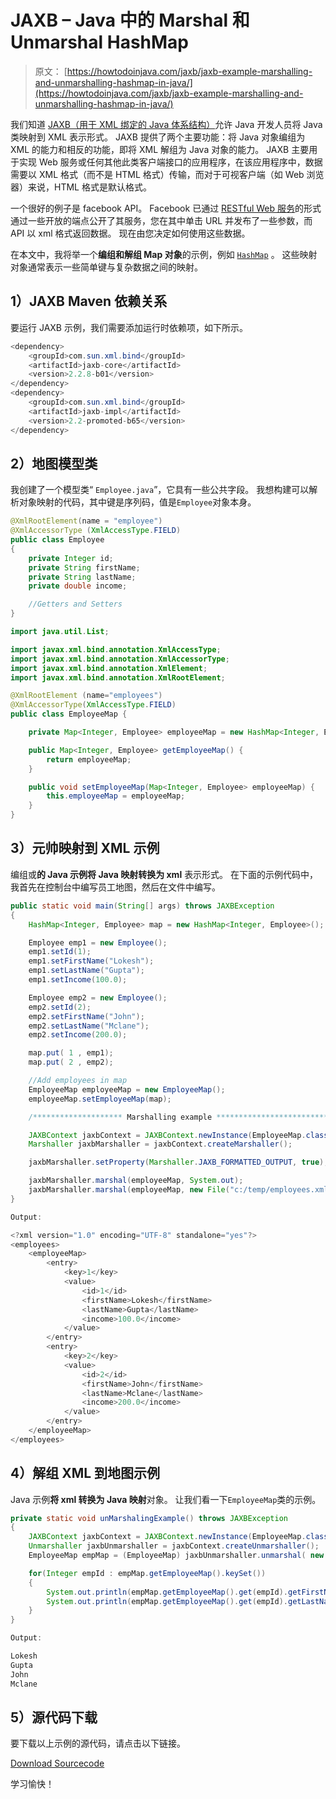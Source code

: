 # JAXB – Java 中的 Marshal 和 Unmarshal HashMap

> 原文： [https://howtodoinjava.com/jaxb/jaxb-example-marshalling-and-unmarshalling-hashmap-in-java/](https://howtodoinjava.com/jaxb/jaxb-example-marshalling-and-unmarshalling-hashmap-in-java/)

我们知道 [JAXB（用于 XML 绑定的 Java 体系结构）](https://en.wikipedia.org/wiki/Java_Architecture_for_XML_Binding "jaxb")允许 Java 开发人员将 Java 类映射到 XML 表示形式。 JAXB 提供了两个主要功能：将 Java 对象编组为 XML 的能力和相反的功能，即将 XML 解组为 Java 对象的能力。 JAXB 主要用于实现 Web 服务或任何其他此类客户端接口的应用程序，在该应用程序中，数据需要以 XML 格式（而不是 HTML 格式）传输，而对于可视客户端（如 Web 浏览器）来说，HTML 格式是默认格式。

一个很好的例子是 facebook API。 Facebook 已通过 [RESTful Web 服务](//howtodoinjava.com/restful-web-service/ "resteasy tutorials")的形式通过一些开放的端点公开了其服务，您在其中单击 URL 并发布了一些参数，而 API 以 xml 格式返回数据。 现在由您决定如何使用这些数据。

在本文中，我将举一个**编组和解组 Map 对象**的示例，例如 [`HashMap`](//howtodoinjava.com/java/collections/how-hashmap-works-in-java/ "How hashmap works in java") 。 这些映射对象通常表示一些简单键与复杂数据之间的映射。

## 1）JAXB Maven 依赖关系

要运行 JAXB 示例，我们需要添加运行时依赖项，如下所示。

```java
<dependency>
	<groupId>com.sun.xml.bind</groupId>
	<artifactId>jaxb-core</artifactId>
	<version>2.2.8-b01</version>
</dependency>
<dependency>
	<groupId>com.sun.xml.bind</groupId>
	<artifactId>jaxb-impl</artifactId>
	<version>2.2-promoted-b65</version>
</dependency>

```

## 2）地图模型类

我创建了一个模型类“ `Employee.java`”，它具有一些公共字段。 我想构建可以解析对象映射的代码，其中键是序列码，值是`Employee`对象本身。

```java
@XmlRootElement(name = "employee")
@XmlAccessorType (XmlAccessType.FIELD)
public class Employee 
{
	private Integer id;
	private String firstName;
	private String lastName;
	private double income;

	//Getters and Setters
}

```

```java
import java.util.List;

import javax.xml.bind.annotation.XmlAccessType;
import javax.xml.bind.annotation.XmlAccessorType;
import javax.xml.bind.annotation.XmlElement;
import javax.xml.bind.annotation.XmlRootElement;

@XmlRootElement (name="employees")
@XmlAccessorType(XmlAccessType.FIELD)
public class EmployeeMap {

	private Map<Integer, Employee> employeeMap = new HashMap<Integer, Employee>();

	public Map<Integer, Employee> getEmployeeMap() {
		return employeeMap;
	}

	public void setEmployeeMap(Map<Integer, Employee> employeeMap) {
		this.employeeMap = employeeMap;
	}
}

```

## 3）元帅映射到 XML 示例

编组或**的 Java 示例将 Java 映射转换为 xml** 表示形式。 在下面的示例代码中，我首先在控制台中编写员工地图，然后在文件中编写。

```java
public static void main(String[] args) throws JAXBException 
{
	HashMap<Integer, Employee> map = new HashMap<Integer, Employee>();

	Employee emp1 = new Employee();
	emp1.setId(1);
	emp1.setFirstName("Lokesh");
	emp1.setLastName("Gupta");
	emp1.setIncome(100.0);

	Employee emp2 = new Employee();
	emp2.setId(2);
	emp2.setFirstName("John");
	emp2.setLastName("Mclane");
	emp2.setIncome(200.0);

	map.put( 1 , emp1);
	map.put( 2 , emp2);

	//Add employees in map
	EmployeeMap employeeMap = new EmployeeMap();
	employeeMap.setEmployeeMap(map);

	/******************** Marshalling example *****************************/

	JAXBContext jaxbContext = JAXBContext.newInstance(EmployeeMap.class);
	Marshaller jaxbMarshaller = jaxbContext.createMarshaller();

	jaxbMarshaller.setProperty(Marshaller.JAXB_FORMATTED_OUTPUT, true);

	jaxbMarshaller.marshal(employeeMap, System.out);
	jaxbMarshaller.marshal(employeeMap, new File("c:/temp/employees.xml"));
}

Output:

<?xml version="1.0" encoding="UTF-8" standalone="yes"?>
<employees>
    <employeeMap>
        <entry>
            <key>1</key>
            <value>
                <id>1</id>
                <firstName>Lokesh</firstName>
                <lastName>Gupta</lastName>
                <income>100.0</income>
            </value>
        </entry>
        <entry>
            <key>2</key>
            <value>
                <id>2</id>
                <firstName>John</firstName>
                <lastName>Mclane</lastName>
                <income>200.0</income>
            </value>
        </entry>
    </employeeMap>
</employees>

```

## 4）解组 XML 到地图示例

Java 示例**将 xml 转换为 Java 映射**对象。 让我们看一下`EmployeeMap`类的示例。

```java
private static void unMarshalingExample() throws JAXBException 
{
	JAXBContext jaxbContext = JAXBContext.newInstance(EmployeeMap.class);
	Unmarshaller jaxbUnmarshaller = jaxbContext.createUnmarshaller();
	EmployeeMap empMap = (EmployeeMap) jaxbUnmarshaller.unmarshal( new File("c:/temp/employees.xml") );

	for(Integer empId : empMap.getEmployeeMap().keySet())
	{
		System.out.println(empMap.getEmployeeMap().get(empId).getFirstName());
		System.out.println(empMap.getEmployeeMap().get(empId).getLastName());
	}
}

Output:

Lokesh
Gupta
John
Mclane

```

## 5）源代码下载

要下载以上示例的源代码，请点击以下链接。

[Download Sourcecode](https://docs.google.com/file/d/0B7yo2HclmjI4TDNDR2phTVJLbkk/edit?usp=sharing "download jaxb map marshaling example source code")

学习愉快！